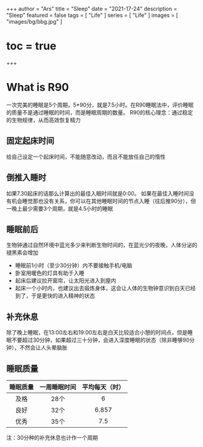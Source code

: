 +++
author = "Ars"
title = "Sleep"
date = "2021-17-24"
description = "Sleep"
featured = false
tags = [
  "Life"
]
series = [
  "Life"
]
images = [
  "images/bg/bbg.jpg"
]
# toc = true
+++

# What is R90
一次完美的睡眠是5个周期，5*90分，就是7.5小时。在R90睡眠法中，评价睡眠的质量不是通过睡眠的时间，而是睡眠周期的数量。
R90的核心理念：通过稳定的生物规律，从而高效恢复精力
## 固定起床时间
给自己设定一个起床时间，不能随意改动，而且不能放任自己的惰性
## 倒推入睡时
如果7.30起床的话那么计算出的最佳入眠时间就是0:00。
如果在最佳入睡时间没有机会睡觉那也没有关系，你可以在其他睡眠时间的节点入睡（往后推90分），但一晚上最少需要3个周期，就是4.5小时的睡眠
## 睡眠前后
生物钟通过自然环境中蓝光多少来判断生物时间的，在蓝光少的夜晚，人体分泌的褪黑素会增加
- 睡眠前1小时（至少30分钟）内不要接触手机/电脑
- 卧室用暖色的灯具有助于入睡
- 起床后建议拉开窗帘，让太阳光进入到屋内
- 起床一个小时内，也建议出去锻炼身体，这会让人体的生物钟意识到白天已经到了，于是更快的进入精神的状态

## 补充休息
除了晚上睡眠，在13:00左右和19:00左右是白天比较适合小憩的时间点，但是睡眠不要超过30分钟，如果超过三十分钟，会进入深度睡眠的状态（除非睡够90分钟），不然会让人头晕脑胀

## 睡眠质量
| 睡眠质量| 一周睡眠时间| 平均每天（时）|
|:---:|:---:|:---:|
|及格|28个|6|
|良好|32个|6.857|
|优秀|35个|7.5|

注：30分种的补充休息也计作一个周期